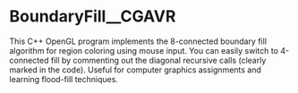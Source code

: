 # BoundaryFill__CGAVR
This C++ OpenGL program implements the 8-connected boundary fill algorithm for region coloring using mouse input. You can easily switch to 4-connected fill by commenting out the diagonal recursive calls (clearly marked in the code). Useful for computer graphics assignments and learning flood-fill techniques.
